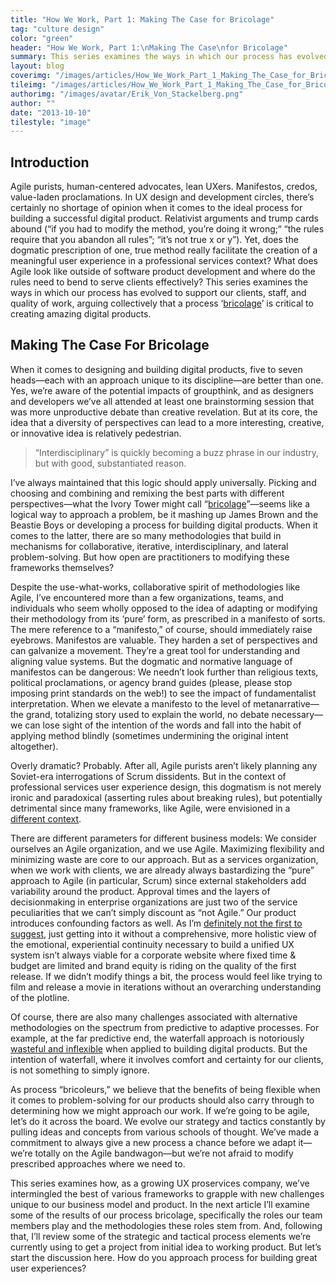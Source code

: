 ```yaml
---
title: "How We Work, Part 1: Making The Case for Bricolage"
tag: "culture design"
color: "green"
header: "How We Work, Part 1:\nMaking The Case\nfor Bricolage"
summary: This series examines the ways in which our process has evolved to support our clients, staff, and quality of work, arguing collectively that a process ‘bricolage’ is critical to creating amazing digital products.
layout: blog
coverimg: "/images/articles/How_We_Work_Part_1_Making_The_Case_for_Bricolage/cover.jpg"
tileimg: "/images/articles/How_We_Work_Part_1_Making_The_Case_for_Bricolage/tile.jpg"
authorimg: "/images/avatar/Erik_Von_Stackelberg.png"
author: ""
date: "2013-10-10"
tilestyle: "image"
---
```


## Introduction

Agile purists, human-centered advocates, lean UXers. Manifestos, credos, value-laden proclamations. In UX design and development circles, there’s certainly no shortage of opinion when it comes to the ideal process for building a successful digital product. Relativist arguments and trump cards abound (“if you had to modify the method, you’re doing it wrong;“ “the rules require that you abandon all rules”; “it’s not true x or y”). Yet, does the dogmatic prescription of one, true method really facilitate the creation of a meaningful user experience in a professional services context? What does Agile look like outside of software product development and where do the rules need to bend to serve clients effectively? This series examines the ways in which our process has evolved to support our clients, staff, and quality of work, arguing collectively that a process ‘[bricolage](http://en.wikipedia.org/wiki/Bricolage)’ is critical to creating amazing digital products.

## Making The Case For Bricolage

When it comes to designing and building digital products, five to seven heads—each with an approach unique to its discipline—are better than one. Yes, we’re aware of the potential impacts of groupthink, and as designers and developers we’ve all attended at least one brainstorming session that was more unproductive debate than creative revelation. But at its core, the idea that a diversity of perspectives can lead to a more interesting, creative, or innovative idea is relatively pedestrian.

> “Interdisciplinary” is quickly becoming a buzz phrase in our industry, but with good, substantiated reason.

I’ve always maintained that this logic should apply universally. Picking and choosing and combining and remixing the best parts with different perspectives—what the Ivory Tower might call “[bricolage](http://en.wikipedia.org/wiki/Bricolage)”—seems like a logical way to approach a problem, be it mashing up James Brown and the Beastie Boys or developing a process for building digital products. When it comes to the latter, there are so many methodologies that build in mechanisms for collaborative, iterative, interdisciplinary, and lateral problem-solving. But how open are practitioners to modifying these frameworks themselves? 

Despite the use-what-works, collaborative spirit of methodologies like Agile, I’ve encountered more than a few organizations, teams, and individuals who seem wholly opposed to the idea of adapting or modifying their methodology from its ‘pure’ form, as prescribed in a manifesto of sorts. The mere reference to a “manifesto,” of course, should immediately raise eyebrows. Manifestos are valuable. They harden a set of perspectives and can galvanize a movement. They’re a great tool for understanding and aligning value systems. But the dogmatic and normative language of manifestos can be dangerous: We needn’t look further than religious texts, political proclamations, or agency brand guides (please, please stop imposing print standards on the web!) to see the impact of fundamentalist interpretation. When we elevate a manifesto to the level of metanarrative—the grand, totalizing story used to explain the world, no debate necessary—we can lose sight of the intention of the words and fall into the habit of applying method blindly (sometimes undermining the original intent altogether).

Overly dramatic? Probably. After all, Agile purists aren’t likely planning any Soviet-era interrogations of Scrum dissidents. But in the context of professional services user experience design, this dogmatism is not merely ironic and paradoxical (asserting rules about breaking rules), but potentially detrimental since many frameworks, like Agile, were envisioned in a [different context](http://en.wikipedia.org/wiki/Agile_software_development#Suitability). 

There are different parameters for different business models: We consider ourselves an Agile organization, and we use Agile. Maximizing flexibility and minimizing waste are core to our approach. But as a services organization, when we work with clients, we are already always bastardizing the “pure” approach to Agile (in particular, Scrum) since external stakeholders add variability around the product. Approval times and the layers of decisionmaking in enterprise organizations are just two of the service peculiarities that we can’t simply discount as “not Agile.” Our product introduces confounding factors as well. As I’m [definitely not the first to suggest](http://boxesandarrows.com/bringing-user-centered-design-to-the-agile-environment/), just getting into it without a comprehensive, more holistic view of the emotional, experiential continuity necessary to build a unified UX system isn’t always viable for a corporate website where fixed time &amp; budget are limited and brand equity is riding on the quality of the first release. If we didn’t modify things a bit, the process would feel like trying to film and release a movie in iterations without an overarching understanding of the plotline. 

Of course, there are also many challenges associated with alternative methodologies on the spectrum from predictive to adaptive processes. For example, at the far predictive end, the waterfall approach is notoriously [wasteful and inflexible](http://en.wikipedia.org/wiki/Waterfall_model#Criticism) when applied to building digital products. But the intention of waterfall, where it involves comfort and certainty for our clients, is not something to simply ignore. 

As process “bricoleurs,” we believe that the benefits of being flexible when it comes to problem-solving for our products should also carry through to determining how we might approach our work. If we’re going to be agile, let’s do it across the board. We evolve our strategy and tactics constantly by pulling ideas and concepts from various schools of thought. We’ve made a commitment to always give a new process a chance before we adapt it—we’re totally on the Agile bandwagon—but we’re not afraid to modify prescribed approaches where we need to.

This series examines how, as a growing UX proservices company, we’ve intermingled the best of various frameworks to grapple with new challenges unique to our business model and product. In the next article I’ll examine some of the results of our process bricolage, specifically the roles our team members play and the methodologies these roles stem from. And, following that, I’ll review some of the strategic and tactical process elements we’re currently using to get a project from initial idea to working product. But let’s start the discussion here. How do you approach process for building great user experiences?
